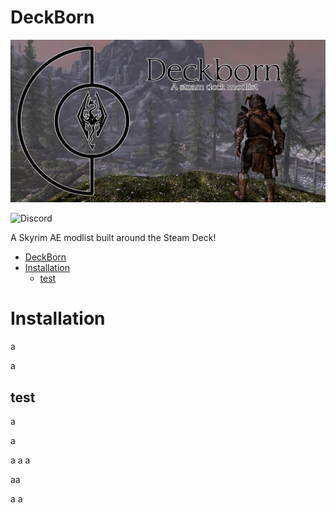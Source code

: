 # DeckBorn

![Deckborn](https://github.com/Pentonize/DeckBorn/blob/main/Deckborn.png)

![Discord](https://img.shields.io/discord/714478891602935819?logo=discord&logoColor=white&link=https%3A%2F%2Fdiscord.gg%2FKYgU4zbEZd)

A Skyrim AE modlist built around the Steam Deck!

- [DeckBorn](#deckborn)
- [Installation](#installation)
  - [test](#test)



# Installation

a

a
## test




a


a

a
a
a



aa


a
a
